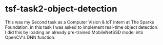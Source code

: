 # tsf-task2-object-detection
This was my Second task as a Computer Vision & IoT intern at The Sparks Foundation, in this task I was asked to implement real-time object detection. I did this by loading an already pre-trained MobileNetSSD model into OpenCV's DNN function.


